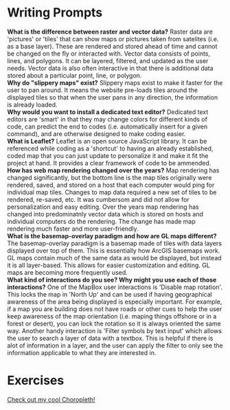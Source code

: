 <h1> Writing Prompts</h1>
<b>What is the difference between raster and vector data?</b>
Raster data are 'pictures' or 'tiles' that can show maps or pictures taken from satelites (i.e. as a base layer). These are rendered and stored ahead of time and cannot be changed on the fly or interacted with. Vector data consists of points, lines, and polygons. It can be layered, filtered, and updated as the user needs. Vector data is also often interactive in that there is additional data stored about a particular point, line, or polygon.
<br>
<b>Why do "slippery maps" exist?</b>
Slippery maps exist to make it faster for the user to pan around. It means the website pre-loads tiles around the displayed tiles so that when the user pans in any direction, the information is already loaded.
<br>
<b>Why would you want to install a dedicated text editor?</b>
Dedicated text editors are 'smart' in that they may change colors for different kinds of code, can predict the end to codes (i.e. automatically insert </ > for a given command), and are otherwise designed to make coding easier.
<br>
<b>What is Leaflet?</b>
Leaflet is an open source JavaScript library. It can be referenced while coding as a 'shortcut' to having an already established, coded map that you can just update to personalize it and make it fit the project at hand. It provides a clear framework of code to be ammended.
<br>
<b>How has web map rendering changed over the years?</b>
Map rendering has changed significantly, but the bottom line is the map tiles originally were rendered, saved, and stored on a host that each computer would ping for individual map tiles. Changes to map data required a new set of tiles to be rendered, re-saved, etc. It was cumbersom and did not allow for personalization and easy editing. Over the years map rendering has changed into predominatnly vector data which is stored on hosts and individual computers do the rendering. The change has made map rendering much faster and more user-friendly.
<br>
<b>What is the basemap-overlay paradigm and how are GL maps different?</b>
The basemap-overlay paradigm is a basemap made of tiles with data layers displayed over top of them. This is essentially how ArcGIS basemaps work. GL maps contain much of the same data as would be displayed, but instead it is all layer-based. This allows for easier customization and editing. GL maps are becoming more frequently used.
<br>
<b>What kind of interactions do you see? Why might you use each of those interactions?</b>
One of the MapBox user interactions is 'Disable map rotation'. This locks the map in 'North Up' and can be used if having geographical awareness of the area being displayed is especially important. For example, if a map you are building does not have roads or other cues to help the user keep awareness of the map orientation (i.e. maping things offshore or in a forest or desert), you can lock the rotation so it is always oriented the same way. Another handy interaction is 'Filter symbols by text input' which allows the user to search a layer of data with a textbox. This is helpful if there is alot of information in a layer, and the user can apply the filter to only see the information applicable to what they are interested in. 
<br>
<h1>Exercises</h1>
<a href="https://api.mapbox.com/styles/v1/lelealingo/ck61hzdhi04zl1inusko7lt6k.html?fresh=true&title=view&access_token=pk.eyJ1IjoibGVsZWFsaW5nbyIsImEiOiJjazU3YjhmeWIwYzFmM3BwNzRtZncxZ2hyIn0.rNu-6Hs3U5-C1B1kL7YRJw"> Check out my cool Choropleth! </a>
<br>
